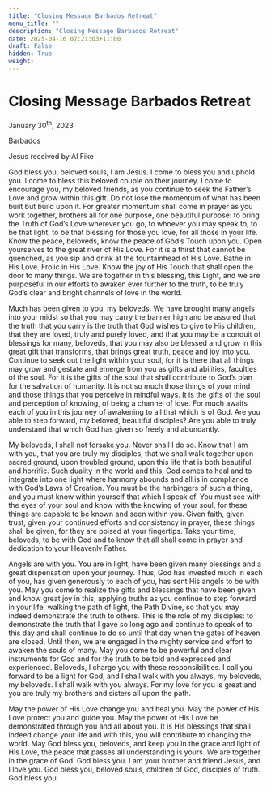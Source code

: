 ```yaml
---
title: "Closing Message Barbados Retreat"
menu_title: ""
description: "Closing Message Barbados Retreat"
date: 2025-04-16 07:21:03+11:00
draft: False
hidden: True
weight:
---
```

# Closing Message Barbados Retreat

January 30<sup>th</sup>, 2023

Barbados

Jesus received by Al Fike

God bless you, beloved souls, I am Jesus. I come to bless you and uphold you. I come to bless this beloved couple on their journey. I come to encourage you, my beloved friends, as you continue to seek the Father’s Love and grow within this gift. Do not lose the momentum of what has been built but build upon it. For greater momentum shall come in prayer as you work together, brothers all for one purpose, one beautiful purpose: to bring the Truth of God’s Love wherever you go, to whoever you may speak to, to be that light, to be that blessing for those you love, for all those in your life. Know the peace, beloveds, know the peace of God’s Touch upon you. Open yourselves to the great river of His Love. For it is a thirst that cannot be quenched, as you sip and drink at the fountainhead of His Love. Bathe in His Love. Frolic in His Love. Know the joy of His Touch that shall open the door to many things. We are together in this blessing, this Light, and we are purposeful in our efforts to awaken ever further to the truth, to be truly God’s clear and bright channels of love in the world.

Much has been given to you, my beloveds. We have brought many angels into your midst so that you may carry the banner high and be assured that the truth that you carry is the truth that God wishes to give to His children, that they are loved, truly and purely loved, and that you may be a conduit of blessings for many, beloveds, that you may also be blessed and grow in this great gift that transforms, that brings great truth, peace and joy into you. Continue to seek out the light within your soul, for it is there that all things may grow and gestate and emerge from you as gifts and abilities, faculties of the soul. For it is the gifts of the soul that shall contribute to God’s plan for the salvation of humanity. It is not so much those things of your mind and those things that you perceive in mindful ways. It is the gifts of the soul and perception of knowing, of being a channel of love. For much awaits each of you in this journey of awakening to all that which is of God. Are you able to step forward, my beloved, beautiful disciples? Are you able to truly understand that which God has given so freely and abundantly.

My beloveds, I shall not forsake you. Never shall I do so. Know that I am with you, that you are truly my disciples, that we shall walk together upon sacred ground, upon troubled ground, upon this life that is both beautiful and horrific. Such duality in the world and this, God comes to heal and to integrate into one light where harmony abounds and all is in compliance with God’s Laws of Creation. You must be the harbingers of such a thing, and you must know within yourself that which I speak of. You must see with the eyes of your soul and know with the knowing of your soul, for these things are capable to be known and seen within you. Given faith, given trust, given your continued efforts and consistency in prayer, these things shall be given, for they are poised at your fingertips. Take your time, beloveds, to be with God and to know that all shall come in prayer and dedication to your Heavenly Father.

Angels are with you. You are in light, have been given many blessings and a great dispensation upon your journey. Thus, God has invested much in each of you, has given generously to each of you, has sent His angels to be with you. May you come to realize the gifts and blessings that have been given and know great joy in this, applying truths as you continue to step forward in your life, walking the path of light, the Path Divine, so that you may indeed demonstrate the truth to others. This is the role of my disciples: to demonstrate the truth that I gave so long ago and continue to speak of to this day and shall continue to do so until that day when the gates of heaven are closed. Until then, we are engaged in the mighty service and effort to awaken the souls of many. May you come to be powerful and clear instruments for God and for the truth to be told and expressed and experienced. Beloveds, I charge you with these responsibilities. I call you forward to be a light for God, and I shall walk with you always, my beloveds, my beloveds. I shall walk with you always. For my love for you is great and you are truly my brothers and sisters all upon the path.

May the power of His Love change you and heal you. May the power of His Love protect you and guide you. May the power of His Love be demonstrated through you and all about you. It is His blessings that shall indeed change your life and with this, you will contribute to changing the world. May God bless you, beloveds, and keep you in the grace and light of His Love, the peace that passes all understanding is yours. We are together in the grace of God. God bless you. I am your brother and friend Jesus, and I love you. God bless you, beloved souls, children of God, disciples of truth. God bless you.
